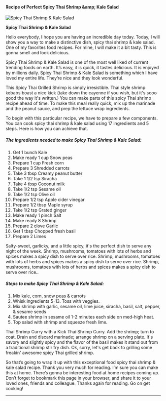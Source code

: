             

#### Recipe of Perfect Spicy Thai Shrimp &amp;amp; Kale Salad

![Spicy Thai Shrimp &amp; Kale Salad](https://img-global.cpcdn.com/recipes/5280463098740736/751x532cq70/spicy-thai-shrimp-kale-salad-recipe-main-photo.jpg)

**Spicy Thai Shrimp &amp; Kale Salad**

Hello everybody, I hope you are having an incredible day today. Today, I will show you a way to make a distinctive dish, spicy thai shrimp & kale salad. One of my favorites food recipes. For mine, I will make it a bit tasty. This is gonna smell and look delicious.

Spicy Thai Shrimp & Kale Salad is one of the most well liked of current trending foods on earth. It’s easy, it is quick, it tastes delicious. It is enjoyed by millions daily. Spicy Thai Shrimp & Kale Salad is something which I have loved my entire life. They’re nice and they look wonderful.

This Spicy Thai Grilled Shrimp is simply irresistible. Thai style shrimp kebabs boast a nice kick (take down the cayenne if you wish, but it's sooo good the way it's written.) You can make parts of this spicy Thai shrimp recipe ahead of time. To make this meal really quick, mix up the marinade and the peanut sauce, and prep the lettuce wrap ingredients.

To begin with this particular recipe, we have to prepare a few components. You can cook spicy thai shrimp & kale salad using 17 ingredients and 5 steps. Here is how you can achieve that.

##### The ingredients needed to make Spicy Thai Shrimp & Kale Salad:

1.  Get 1 bunch Kale
2.  Make ready 1 cup Snow peas
3.  Prepare 1 cup Fresh corn
4.  Prepare 3 Shredded carrots
5.  Take 3 tbsp Creamy peanut butter
6.  Take 1 1/2 tsp Siracha
7.  Take 4 tbsp Coconut milk
8.  Take 1/2 tsp Sesame oil
9.  Take 1/2 tsp Olive oil
10.  Prepare 1/2 tsp Apple cider vinegar
11.  Prepare 1/2 tbsp Maple syrup
12.  Take 1/2 tsp Grated ginger
13.  Make ready 1 pinch Salt
14.  Make ready 8 Shrimp
15.  Prepare 2 clove Garlic
16.  Get 1 tbsp Chopped fresh basil
17.  Prepare 2 Limes

Salty-sweet, garlicky, and a little spicy, it's the perfect dish to serve any night of the week. Shrimp, mushrooms, tomatoes with lots of herbs and spices makes a spicy dish to serve over rice. Shrimp, mushrooms, tomatoes with lots of herbs and spices makes a spicy dish to serve over rice. Shrimp, mushrooms, tomatoes with lots of herbs and spices makes a spicy dish to serve over rice..

##### Steps to make Spicy Thai Shrimp & Kale Salad:

1.  Mix kale, corn, snow peas & carrots
2.  Whisk ingredients 5-13. Toss with veggies.
3.  Mix shrimp with garlic, sesame oil, lime juice, siracha, basil, salt, pepper, & sesame seeds
4.  Sautee shrimp in sesame oil 1-2 minutes each side on med-high heat.
5.  Top salad with shrimp and squeeze fresh lime.

Thai Shrimp Curry with a Kick Thai Shrimp Curry. Add the shrimp; turn to coat. Drain and discard marinade; arrange shrimp on a serving plate. It's savory and slightly spicy and the flavor of the basil makes it stand out from a traditional shrimp stir fry dish. Ok, sorry, let's get back to grilling some freakin' awesome spicy Thai grilled shrimp.

So that’s going to wrap it up with this exceptional food spicy thai shrimp & kale salad recipe. Thank you very much for reading. I’m sure you can make this at home. There’s gonna be interesting food at home recipes coming up. Don’t forget to bookmark this page in your browser, and share it to your loved ones, friends and colleague. Thanks again for reading. Go on get cooking!

* * *